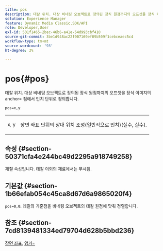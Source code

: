 ```yaml
---
title: pos
description: 데칼 위치. 대상 비네팅 오브젝트로 정의된 장식 원점까지의 오프셋을 장식 이미지의 anchor= 점에서 인치 단위로 정의합니다.
solution: Experience Manager
feature: Dynamic Media Classic,SDK/API
role: Developer,User
exl-id: 531f1465-2bec-46b6-a41e-54d993cbf410
source-git-commit: 3be1d948ac22f907169ef09b509f1cebceaec5c4
workflow-type: tm+mt
source-wordcount: '93'
ht-degree: 3%

---
```


# pos{#pos}

데칼 위치. 대상 비네팅 오브젝트로 정의된 장식 원점까지의 오프셋을 장식 이미지의 anchor= 점에서 인치 단위로 정의합니다.

`pos=x,y`

<table id="simpletable_DB3B64EFB67A47AD843812324ABFAE45"> 
 <tr class="strow"> 
  <td class="stentry"> <p><span class="varname"> x</span>,<span class="varname"> y</span> </p></td> 
  <td class="stentry"> <p>장면 좌표 단위의 상대 위치 조정(일반적으로 인치)(실수, 실수). </p></td> 
 </tr> 
</table>

## 속성 {#section-50371cfa4e244bc49d2295a918749258}

재질 속성입니다. 데칼 이외의 재료에서는 무시됨.

## 기본값 {#section-1b66efab054c45ca8d67d6a9865020f4}

`pos=0,0`. 데칼의 기준점을 비네팅 오브젝트의 데칼 원점에 맞춰 정렬합니다.

## 참조 {#section-7cd8139481334ed79704d628b5bbd236}

[장면 좌표](../../../../../ir-api/http-protocol/image-rendering-api-ref/c-ir-http-protocol-ref/c-ir-http-protocol-syntax-and-features/c-ir-vignettes/c-ir-scene-coordinates.md#concept-528507024fa640b19a2631357febf7f1), [앵커=](../../../../../ir-api/http-protocol/image-rendering-api-ref/c-ir-http-protocol-ref/c-ir-http-protocol-command-reference/r-ir-http-anchor.md#reference-d53923d785c9442997dc7f2199524c26)
